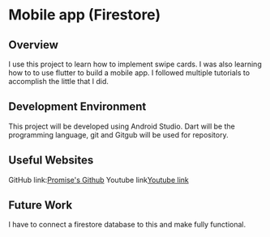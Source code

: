 # Mobile app (Firestore)

## **Overview**
I use this project to learn how to implement swipe cards. I was also learning how to to use flutter to build a mobile app. I followed multiple tutorials to accomplish the little that I did.

## **Development Environment**

This project will be developed using Android Studio. Dart will be the programming language, git and Gitgub will be used for repository.

## **Useful Websites**
GitHub link:[Promise's Github](https://github.com/PromiseGithub/CloudDB.git)
Youtube link[Youtube link](https://youtu.be/5BYTHg-o3ic)

## **Future Work**
I have to connect a firestore database to this and make fully functional.